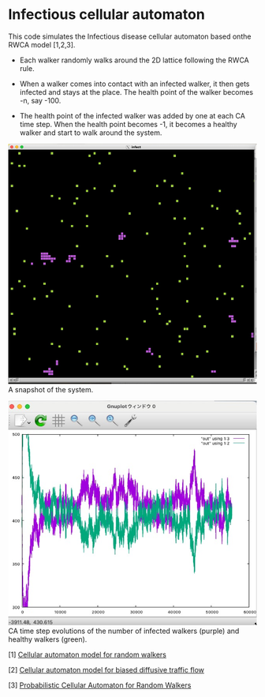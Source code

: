 
# Infectious cellular automaton

This code simulates the Infectious disease cellular automaton based onthe RWCA model [1,2,3].

- Each walker randomly walks around the 2D lattice following the RWCA rule.

- When a walker comes into contact with an infected walker, it then  gets infected and stays at the place. The health point of the walker becomes -n, say -100.

- The health point of the infected walker was added by one at each CA time step.  When the health point becomes -1, it becomes a healthy walker and start to walk around the system.

![](images/clusters.jpg)
A snapshot of the system.

![](images/numbers.jpg)
CA time step evolutions of the number of infected walkers (purple) and healthy walkers (green).

[1] [Cellular automaton model for random walkers](https://journals.aps.org/prl/abstract/10.1103/PhysRevLett.77.1675)

[2] [Cellular automaton model for biased diffusive traffic flow](https://journals.jps.jp/doi/abs/10.1143/JPSJ.65.3415)

[3] [Probabilistic Cellular Automaton for Random Walkers](https://journals.jps.jp/doi/abs/10.1143/JPSJ.69.1352)

